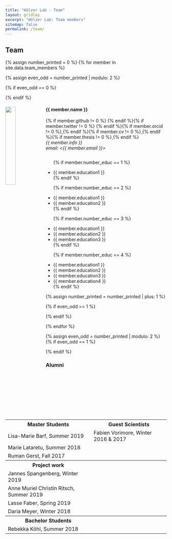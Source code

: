 ```yaml
---
title: "Hölzer Lab - Team"
layout: gridlay
excerpt: "Hölzer Lab: Team members"
sitemap: false
permalink: /team/
---
```


## Team

{% assign number_printed = 0 %}
{% for member in site.data.team_members %}

{% assign even_odd = number_printed | modulo: 2 %}

{% if even_odd == 0 %}
<div class="row">
{% endif %}

<div class="col-sm-6 clearfix">
  <img src="{{ site.url }}{{ site.baseurl }}/images/teampic/{{ member.photo }}" class="img-responsive" width="25%" style="float: left" />
  <h4>{{ member.name }}</h4>{% if member.github != 0 %}
  <a target="_blank" href="{{ member.github }}/"><i class="fab fa-github" style="color:black; font-size:24px;"></i></a> {% endif %}{% if member.twitter != 0 %}<a target="_blank" href="{{ member.twitter }}/"><i class="fab fa-twitter" style="color:#0084b4; font-size:24px;"></i></a> {% endif %}{% if member.orcid != 0 %}<a target="_blank" href="{{ member.orcid }}/"> <i class="fas fa-dot-circle" style="color:#a6ce39;font-size:24px;"></i></a> {% endif %}{% if member.cv != 0 %}<a target="_blank" href="{{ site.url }}{{ site.baseurl }}{{ member.cv }}"> <i class="fas fa-file-pdf" style="color:#f45c42;font-size:22px;"></i></a>{% endif %}{% if member.thesis != 0 %}<a target="_blank" href="{{ site.url }}{{ site.baseurl }}{{ member.thesis }}"> <i class="fas fa-book" style="color:#A4A4A4;font-size:22px;"></i></a>{% endif %}
  <br>
  <i>{{ member.info }}<br>email: <{{ member.email }}></i>
  <ul style="overflow: hidden">
  
  {% if member.number_educ == 1 %}
  <li> {{ member.education1 }} </li>
  {% endif %}
  
  {% if member.number_educ == 2 %}
  <li> {{ member.education1 }} </li>
  <li> {{ member.education2 }} </li>
  {% endif %}
  
  {% if member.number_educ == 3 %}
  <li> {{ member.education1 }} </li>
  <li> {{ member.education2 }} </li>
  <li> {{ member.education3 }} </li>
  {% endif %}
  
  {% if member.number_educ == 4 %}
  <li> {{ member.education1 }} </li>
  <li> {{ member.education2 }} </li>
  <li> {{ member.education3 }} </li>
  <li> {{ member.education4 }} </li>
  {% endif %}
  
  </ul>
</div>

{% assign number_printed = number_printed | plus: 1 %}

{% if even_odd == 1 %}
</div>
{% endif %}

{% endfor %}

{% assign even_odd = number_printed | modulo: 2 %}
{% if even_odd == 1 %}
</div>
{% endif %}

<!--<table align="center" class="table table-condensed">
<tr><th>Research assistants</th></tr>
<tr><td>Sandra Triebel, since Winter 2019</td></tr>
<tr><td>Maximilian Arlt, since Spring 2019</td></tr>
</table>-->

<!--<table align="center" class="table table-condensed">
<tr><th>Student's project work</th></tr>
<tr><td>Jannes Spangenberg, since Spring 2018</td></tr>
</table>-->

### Alumni
<table align="center" class="table table-condensed">
<tr><th>Master Students</th><th>Guest Scientists</th></tr>
<tr><td>Lisa-Marie Barf, Summer 2019</td><td>Fabien Vorimore, Winter 2016 & 2017</td></tr>
<tr><td>Marie Lataretu, Summer 2018</td><td></td></tr>
<tr><td>Ruman Gerst, Fall 2017</td><td></td></tr>
<tr><th>Project work</th><th></th></tr>
<tr><td>Jannes Spangenberg, Winter 2019</td></tr>
<tr><td>Anne Muriel Christin Ritsch, Summer 2019</td></tr>
<tr><td>Lasse Faber, Spring 2019</td></tr>
<tr><td>Daria Meyer, Winter 2018</td></tr>
<tr><th>Bachelor Students</th><th></th></tr>
<tr><td>Rebekka Köhl, Summer 2018</td></tr>
</table>
<br>
<!--## Administrative Support
<a href="mailto:Rijsewijk@Physics.LeidenUniv.nl">Ellie van Rijsewijk</a> is helping us (and other groups) with administration.-->






